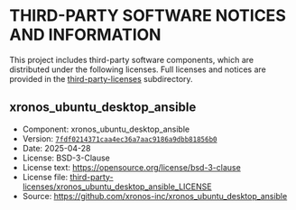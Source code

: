 # THIRD-PARTY SOFTWARE NOTICES AND INFORMATION

This project includes third-party software components, which are distributed under the
following licenses. Full licenses and notices are provided in the
[third-party-licenses](third-party-licenses) subdirectory.

## xronos_ubuntu_desktop_ansible

- Component: xronos_ubuntu_desktop_ansible
- Version: [`7fdf0214371caa4ec36a7aac9186a9dbb81856b0`](https://github.com/xronos-inc/xronos_ubuntu_desktop_ansible/tree/7fdf0214371caa4ec36a7aac9186a9dbb81856b0)
- Date: 2025-04-28
- License: BSD-3-Clause
- License text: <https://opensource.org/license/bsd-3-clause>
- License file: [third-party-licenses/xronos_ubuntu_desktop_ansible_LICENSE](third-party-licenses/xronos_ubuntu_desktop_ansible_LICENSE)
- Source: <https://github.com/xronos-inc/xronos_ubuntu_desktop_ansible>

